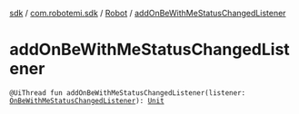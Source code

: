 [sdk](../../index.md) / [com.robotemi.sdk](../index.md) / [Robot](index.md) / [addOnBeWithMeStatusChangedListener](./add-on-be-with-me-status-changed-listener.md)

# addOnBeWithMeStatusChangedListener

`@UiThread fun addOnBeWithMeStatusChangedListener(listener: `[`OnBeWithMeStatusChangedListener`](../../com.robotemi.sdk.listeners/-on-be-with-me-status-changed-listener/index.md)`): `[`Unit`](https://kotlinlang.org/api/latest/jvm/stdlib/kotlin/-unit/index.html)
